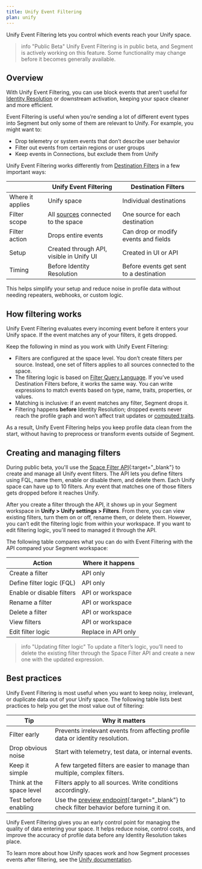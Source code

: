 ```yaml
---
title: Unify Event Filtering
plan: unify
---
```


Unify Event Filtering lets you control which events reach your Unify space. 

> info "Public Beta"
> Unify Event Filtering is in public beta, and Segment is actively working on this feature. Some functionality may change before it becomes generally available. 

## Overview

With Unify Event Filtering, you can use block events that aren’t useful for [Identity Resolution](/docs/unify/identity-resolution/) or downstream activation, keeping your space cleaner and more efficient.

Event Filtering is useful when you’re sending a lot of different event types into Segment but only some of them are relevant to Unify. For example, you might want to:

- Drop telemetry or system events that don’t describe user behavior
- Filter out events from certain regions or user groups
- Keep events in Connections, but exclude them from Unify

Unify Event Filtering works differently from [Destination Filters](/docs/connections/destinations/destination-filters/) in a few important ways:

|                  | Unify Event Filtering                                            | Destination Filters                     |
| ---------------- | ---------------------------------------------------------------- | --------------------------------------- |
| Where it applies | Unify space                                                      | Individual destinations                 |
| Filter scope     | All [sources](/docs/connections/sources/) connected to the space | One source for each destination         |
| Filter action    | Drops entire events                                              | Can drop or modify events and fields    |
| Setup            | Created through API, visible in Unify UI                         | Created in UI or API                    |
| Timing           | Before Identity Resolution                                       | Before events get sent to a destination |

This helps simplify your setup and reduce noise in profile data without needing repeaters, webhooks, or custom logic.

## How filtering works 

Unify Event Filtering evaluates every incoming event before it enters your Unify space. If the event matches any of your filters, it gets dropped.

Keep the following in mind as you work with Unify Event Filtering:

- Filters are configured at the space level. You don’t create filters per source. Instead, one set of filters applies to all sources connected to the space.
- The filtering logic is based on [Filter Query Language](/docs/api/public-api/fql/). If you’ve used Destination Filters before, it works the same way. You can write expressions to match events based on type, name, traits, properties, or values.
- Matching is inclusive: if an event matches any filter, Segment drops it.
- Filtering happens **before** Identity Resolution; dropped events never reach the profile graph and won’t affect trait updates or [computed traits](/docs/unify/traits/computed-traits/).

As a result, Unify Event Filtering helps you keep profile data clean from the start, without having to preprocess or transform events outside of Segment.

## Creating and managing filters

During public beta, you'll use the [Space Filter API](https://docs.segmentapis.com/tag/Space-Filters/){:target="_blank"} to create and manage all Unify event filters. The API lets you define filters using FQL, name them, enable or disable them, and delete them. Each Unify space can have up to 10 filters. Any event that matches one of those filters gets dropped before it reaches Unify.

After you create a filter through the API, it shows up in your Segment workspace in **Unify > Unify settings > Filters**. From there, you can view existing filters, turn them on or off, rename them, or delete them. However, you can’t edit the filtering logic from within your workspace. If you want to edit filtering logic, you'll need to managed it through the API.

The following table compares what you can do with Event Filtering with the API compared your Segment workspace:

| Action                    | Where it happens    |
| ------------------------- | ------------------- |
| Create a filter           | API only            |
| Define filter logic (FQL) | API only            |
| Enable or disable filters | API or workspace    |
| Rename a filter           | API or workspace    |
| Delete a filter           | API or workspace    |
| View filters              | API or workspace    |
| Edit filter logic         | Replace in API only |

> info "Updating filter logic"
> To update a filter’s logic, you’ll need to delete the existing filter through the Space Filter API and create a new one with the updated expression.

## Best practices

Unify Event Filtering is most useful when you want to keep noisy, irrelevant, or duplicate data out of your Unify space. The following table lists best practices to help you get the most value out of filtering:

| Tip                      | Why it matters                                                                                                                                                                       |
| ------------------------ | ------------------------------------------------------------------------------------------------------------------------------------------------------------------------------------ |
| Filter early             | Prevents irrelevant events from affecting profile data or identity resolution.                                                                                                       |
| Drop obvious noise       | Start with telemetry, test data, or internal events.                                                                                                                                 |
| Keep it simple           | A few targeted filters are easier to manage than multiple, complex filters.                                                                                                          |
| Think at the space level | Filters apply to all sources. Write conditions accordingly.                                                                                                                          |
| Test before enabling     | Use the [preview endpoint](https://docs.segmentapis.com/tag/Destination-Filters#operation/previewDestinationFilter){:target="_blank"} to check filter behavior before turning it on. |


Unify Event Filtering gives you an early control point for managing the quality of data entering your space. It helps reduce noise, control costs, and improve the accuracy of profile data before any Identity Resolution takes place.

To learn more about how Unify spaces work and how Segment processes events after filtering, see the [Unify documentation](/docs/unify/).